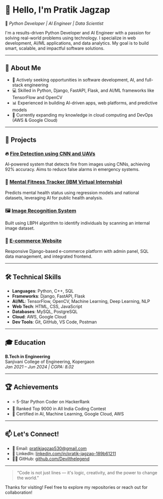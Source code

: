 
# 👋 Hello, I'm Pratik Jagzap

🎯 *Python Developer | AI Engineer | Data Scientist*

I'm a results-driven Python Developer and AI Engineer with a passion for solving real-world problems using technology. I specialize in web development, AI/ML applications, and data analytics. My goal is to build smart, scalable, and impactful software solutions.

---

## 🧠 About Me

- 🔭 Actively seeking opportunities in software development, AI, and full-stack engineering
- 💻 Skilled in Python, Django, FastAPI, Flask, and AI/ML frameworks like TensorFlow and OpenCV
- 📊 Experienced in building AI-driven apps, web platforms, and predictive models
- 🌱 Currently expanding my knowledge in cloud computing and DevOps (AWS & Google Cloud)

---

## 🚀 Projects

### 🔥 [Fire Detection using CNN and UAVs](#)
AI-powered system that detects fire from images using CNNs, achieving 92% accuracy. Aims to reduce false alarms in emergency systems.

### 🧠 [Mental Fitness Tracker (IBM Virtual Internship)](https://colab.research.google.com/drive/1NIAqjcW-bAZQZo5RF8ljMWth06l39gb_)
Predicts mental health status using regression models and national datasets, leveraging AI for public health analysis.

### 🖼️ [Image Recognition System](#)
Built using LBPH algorithm to identify individuals by scanning an internal image dataset.

### 🛒 [E-commerce Website](https://github.com/Devilthelegend/E-com)
Responsive Django-based e-commerce platform with admin panel, SQL data management, and integrated frontend.

---

## 🛠️ Technical Skills

- **Languages**: Python, C++, SQL
- **Frameworks**: Django, FastAPI, Flask
- **AI/ML**: TensorFlow, OpenCV, Machine Learning, Deep Learning, NLP
- **Web Tech**: HTML, CSS, JavaScript
- **Databases**: MySQL, PostgreSQL
- **Cloud**: AWS, Google Cloud
- **Dev Tools**: Git, GitHub, VS Code, Postman

---

## 🎓 Education

**B.Tech in Engineering**  
Sanjivani College of Engineering, Kopergaon  
*Jan 2021 – Jun 2024 | CGPA: 8.02*

---

## 🏆 Achievements

- ⭐ 5-Star Python Coder on HackerRank
- 🧮 Ranked Top 9000 in All India Coding Contest
- 🧠 Certified in AI, Machine Learning, Google Cloud, AWS

---

## 📫 Let's Connect!

- 📧 Email: [pratikjagzap530@gmail.com](mailto:pratikjagzap530@gmail.com)  
- 💼 LinkedIn: [linkedin.com/in/pratik-jagzap-189b61211](https://linkedin.com/in/pratik-jagzap-189b61211)  
- 🧑‍💻 GitHub: [github.com/Devilthelegend](https://github.com/Devilthelegend)

---

> “Code is not just lines — it's logic, creativity, and the power to change the world.”

Thanks for visiting! Feel free to explore my repositories or reach out for collaboration!

